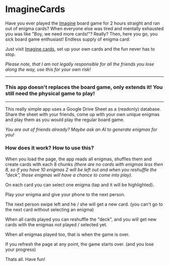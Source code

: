 # ImagineCards

Have you ever played the [Imagine](https://gamewright.com/product/Imagine) board game for 2 hours straight and ran out of enigma cards? When everyone else was tired and mentally exhausted you was like "Boy, we need more cards!"? Really? Then, here you go, you sick board game enthusiast! Endless supply of enigma card:

Just visit <a href="https://zbirizdo.github.io/imagine-cards/" target="_blank">Imagine cards</a>, set up your own cards and the fun never has to stop.

*Please note, that I am not legally responsible for all the friends you lose along the way, use this for your own risk!*

***
### This app doesn't replaces the board game, only extends it! You still need the physical game to play!      
***

This really simple app uses a Google Drive Sheet as a (readonly) database. Share the sheet with your friends, come up with your own unique enigmas and play them as you would play the regular board game.

*You are out of friends already? Maybe ask an AI to generate enigmas for you!*

### How does it work? How to use this?

When you load the page, the app reads all enigmas, shuffles them and create cards with each 8 chunks
*(there are no cards with enigmas less then 8, so if you have 10 enigmas 2 will be left out and when you reshuffle the "deck", those enigmas will have a chance to come into play).*

On each card you can select one enigma (tap and it will be highlighted).

Play your enigma and give your phone to the next person.

The next person swipe left and he / she will get a new card. (you can't go to the next card without selecting an enigma)

When all cards played you can reshuffle the "deck", and you will get new cards with the enigmas not played / selected yet.

When all enigmas played too, that is when the game is over.

If you refresh the page at any point, the game starts over. (and you lose your progress)

Thats all. Have fun!
